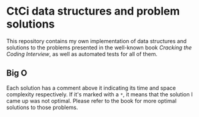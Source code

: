 # CtCi data structures and problem solutions

This repository contains my own implementation of data structures and solutions to the problems presented in the well-known book *Cracking the Coding Interview*, as well as automated tests for all of them.

## Big O

Each solution has a comment above it indicating its time and space complexity respectively. If it's marked with a `*`, it means that the solution I came up was not optimal. Please refer to the book for more optimal solutions to those problems.
